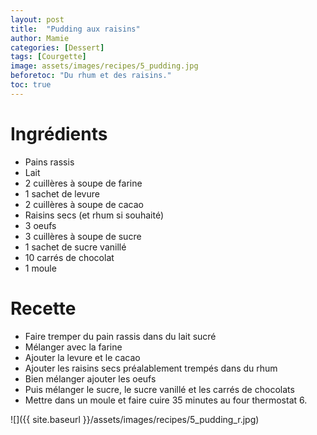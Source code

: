 ```yaml
---
layout: post
title:  "Pudding aux raisins"
author: Mamie
categories: [Dessert]
tags: [Courgette]
image: assets/images/recipes/5_pudding.jpg
beforetoc: "Du rhum et des raisins."
toc: true
---
```


# Ingrédients

* Pains rassis
* Lait
* 2 cuillères à soupe de farine
* 1 sachet de levure
* 2 cuillères à soupe de cacao
* Raisins secs (et rhum si souhaité)
* 3 oeufs
* 3 cuillères à soupe de sucre
* 1 sachet de sucre vanillé
* 10 carrés de chocolat
* 1 moule


# Recette

* Faire tremper du pain rassis dans du lait sucré
* Mélanger avec la farine
* Ajouter la levure et le cacao
* Ajouter les raisins secs préalablement trempés dans du rhum
* Bien mélanger ajouter les oeufs
* Puis mélanger le sucre, le sucre vanillé et les carrés de chocolats
* Mettre dans un moule et faire cuire 35 minutes au four thermostat 6.

![]({{ site.baseurl }}/assets/images/recipes/5_pudding_r.jpg)
